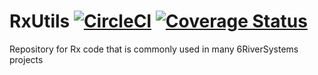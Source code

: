 # RxUtils [![CircleCI](https://circleci.com/gh/6RiverSystems/rxutils.svg?style=svg)](https://circleci.com/gh/6RiverSystems/rxutils) [![Coverage Status](https://coveralls.io/repos/github/6RiverSystems/rxutils/badge.svg?branch=master&t=X5AEwU)](https://coveralls.io/github/6RiverSystems/rxutils?branch=master)

Repository for Rx code that is commonly used in many 6RiverSystems projects
